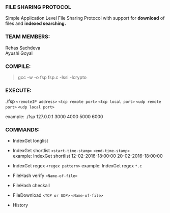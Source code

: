 ### FILE SHARING PROTOCOL 
Simple Application Level File Sharing Protocol with support for **download** of files and **indexed searching.** 

### TEAM MEMBERS:
Rehas Sachdeva  
Ayushi Goyal

### COMPILE: 
>gcc -w -o fsp fsp.c -lssl -lcrypto

### EXECUTE:
./fsp `<remoteIP address>` `<tcp remote port>` `<tcp local port>` `<udp remote port>` `<udp local port>`

example: ./fsp 127.0.0.1 3000 4000 5000 6000

### COMMANDS:

* IndexGet longlist  
   
* IndexGet shortlist `<start-time-stamp>` `<end-time-stamp>`  
example: IndexGet shortlist 12-02-2016-18:00:00 20-02-2016-18:00:00

* IndexGet regex `<regex pattern>`
example: IndexGet regex `*.c`

* FileHash verify `<Name-of-file>`

* FileHash checkall

* FileDownload `<TCP or UDP>` `<Name-of-file>`

* History
